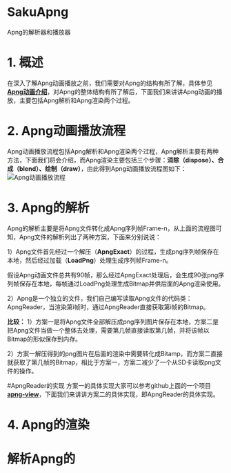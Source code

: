 # SakuApng
Apng的解析器和播放器

# 1.  概述
在深入了解Apng动画播放之前，我们需要对Apng的结构有所了解，具体参见[**Apng动画介绍**](http://www.jianshu.com/p/5333bcc20ba7)，对Apng的整体结构有所了解后，下面我们来讲讲Apng动画的播放，主要包括Apng解析和Apng渲染两个过程。
# 2.  Apng动画播放流程
Apng动画播放流程包括Apng解析和Apng渲染两个过程，Apng解析主要有两种方法，下面我们将会介绍，而Apng渲染主要包括三个步骤：**消除（dispose）、合成（blend）、绘制（draw）**，由此得到Apng动画播放流程图如下：
![Apng动画播放流程](http://upload-images.jianshu.io/upload_images/3427834-aa0b26e40be1d556.png?imageMogr2/auto-orient/strip%7CimageView2/2/w/1240)
# 3.  Apng的解析
Apng的解析主要是将Apng文件转化成Apng序列帧Frame-n，从上面的流程图可知，Apng文件的解析列出了两种方案，下面来分别说说：

1）Apng文件首先经过一个解压（**ApngExact**）的过程，生成png序列帧保存在本地，然后经过加载（**LoadPng**）处理生成序列帧Frame-n。

假设Apng动画文件总共有90帧，那么经过ApngExact处理后，会生成90张png序列帧保存在本地，每帧通过LoadPng处理生成Bitmap并供后面的Apng渲染使用。

2）Apng是一个独立的文件，我们自己编写读取Apng文件的代码类：ApngReader，当渲染第i帧时，通过ApngReader直接获取第i帧的Bitmap。

**比较：**
1）方案一是将Apng文件全部解压成png序列图片保存在本地，方案二是把Apng文件当做一个整体去处理，需要第几帧直接读取第几帧，并将该帧以Bitmap的形似保存到内存。

2）方案一解压得到的png图片在后面的渲染中需要转化成Bitamp，而方案二直接就获取了第几帧的Bitmap，相比于方案一，方案二减少了一个从SD卡读取png文件的操作。

#ApngReader的实现
方案一的具体实现大家可以参考github上面的一个项目[**apng-view**](https://github.com/sahasbhop/apng-view)，下面我们来讲讲方案二的具体实现，即ApngReader的具体实现。


# 4.  Apng的渲染
# 解析Apng的
